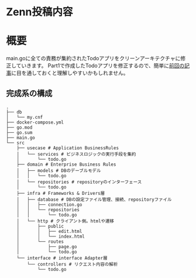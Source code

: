 # Zenn投稿内容

# 概要
main.goに全ての責務が集約されたTodoアプリをクリーンアーキテクチャに修正していきます。
Part1で作成したTodoアプリを修正するので、簡単に[前回の記事](https://zenn.dev/kyuki/articles/806142fed1cc06)に目を通しておくと理解しやすいかもしれません。

## 完成系の構成
```shell
.
├── db
│   └── my.cnf
├── docker-compose.yml
├── go.mod
├── go.sum
├── main.go
└── src
    ├── usecase # Application BusinessRules
    │   └── services # ビジネスロジックの実行手段を集約
    │       └── todo.go
    ├── domain # Enterprise Business Rules
    │   ├── models # DBのデーブルモデル
    │   │   └── todo.go
    │   └── repositories # repositoryのインターフェース
    │       └── todo.go
    ├── infra # Frameworks & Drivers層
    │   ├── database # DBの設定ファイル管理、接続、repositoryファイル
    │   │   ├── connection.go
    │   │   └── repositories
    │   │       └── todo.go
    │   └── http # クライアント側。htmlや遷移
    │       ├── public
    │       │   ├── edit.html
    │       │   └── index.html
    │       └── routes
    │           ├── page.go
    │           └── todo.go
    └── interface # interface Adapter層
        └── controllers # リクエスト内容の解析
            └── todo.go
```